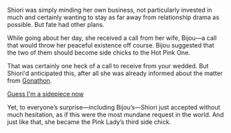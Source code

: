 <!-- title: Sidechick No.3 -->

Shiori was simply minding her own business, not particularly invested in much and certainly wanting to stay as far away from relationship drama as possible. But fate had other plans.

While going about her day, she received a call from her wife, Bijou—a call that would throw her peaceful existence off course. Bijou suggested that the two of them should become side chicks to the Hot Pink One.

That was certainly one heck of a call to receive from your wedded. But Shiori'd anticipated this, after all she was already informed about the matter from [Gonathon](https://www.youtube.com/live/BlDRaNhYZxk?feature=shared\&t=7687).

[Guess I'm a sidepiece now](#embed:https://www.youtube.com/live/BlDRaNhYZxk?feature=shared\&t=7992)

Yet, to everyone’s surprise—including Bijou’s—Shiori just accepted without much hesitation, as if this were the most mundane request in the world. And just like that, she became the Pink Lady’s third side chick.
